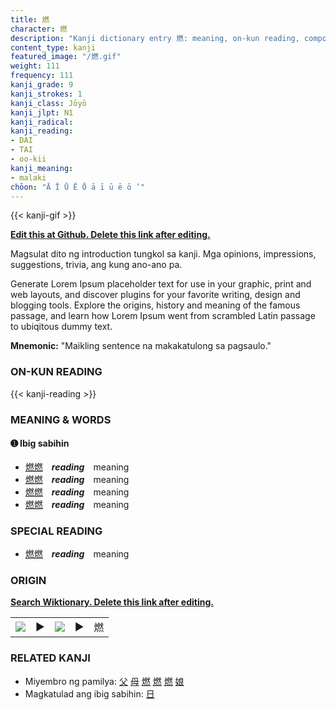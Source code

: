 ```yaml
---
title: 燃
character: 燃
description: "Kanji dictionary entry 燃: meaning, on-kun reading, compounds, origin, related kanji"
content_type: kanji
featured_image: "/燃.gif"
weight: 111
frequency: 111
kanji_grade: 9
kanji_strokes: 1
kanji_class: Jōyō
kanji_jlpt: N1
kanji_radical: 
kanji_reading: 
- DAI
- TAI
- oo-kii
kanji_meaning:
- malaki
chōon: "Ā Ī Ū Ē Ō ā ī ū ē ō ’"
---
```

[//]: # (Don't edit the line below. Kanji animated GIF code is automatically generated.)
{{< kanji-gif >}}

[//]: # (Edit below this line.)

**[Edit this at Github. Delete this link after editing.](https://github.com/tim0g/tim/tree/main/content/kanji/燃/index.md)**

Magsulat dito ng introduction tungkol sa kanji. Mga opinions, impressions, suggestions, trivia, ang kung ano-ano pa.

Generate Lorem Ipsum placeholder text for use in your graphic, print and web layouts, and discover plugins for your favorite writing, design and blogging tools. Explore the origins, history and meaning of the famous passage, and learn how Lorem Ipsum went from scrambled Latin passage to ubiqitous dummy text.
 
**Mnemonic:** "Maikling sentence na makakatulong sa pagsaulo."

### ON-KUN READING

[//]: # (Don't edit the line below. ON-KUN READING code is automatically generated.)
{{< kanji-reading >}}

### MEANING & WORDS

#### ➊ **Ibig sabihin**
  - [燃](../燃)[燃](../燃)　***reading***　meaning
  - [燃](../燃)[燃](../燃)　***reading***　meaning
  - [燃](../燃)[燃](../燃)　***reading***　meaning
  - [燃](../燃)[燃](../燃)　***reading***　meaning

### SPECIAL READING
  - [燃](../燃)[燃](../燃)　***reading***　meaning

### ORIGIN

**[Search Wiktionary. Delete this link after editing.](https://wiktionary.org/wiki/燃)**
<table class="kanji-table"><tr><td>
<img src="60px-燃-bronze.svg.png">
</td><td>▶</td><td>
<img src="60px-燃-oracle.svg.png">
</td><td>▶</td>
<td class="kanji-origin">燃</td>
</tr></table>

### RELATED KANJI
- Miyembro ng pamilya: [父](../父) [母](../母) [燃](../燃) [燃](../燃) [燃](../燃) [娘](../娘)
- Magkatulad ang ibig sabihin: [日](../日)
